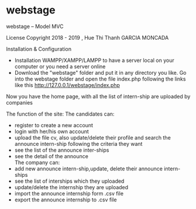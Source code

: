 ﻿# webstage
webstage – Model MVC

License 
Copyright 2018 - 2019 , Hue Thi Thanh GARCIA MONCADA

Installation & Configuration
- Installation WAMPP/XAMPP/LAMPP to have a server local on your computer or you need a server online
- Download the "webstage" folder and put it in any directory you like.
  Go into the webstage folder and open the file index.php following the links like this
http://127.0.0.1/webstage/index.php

Now you have the home page, with all the list of intern-ship are uploaded by companies    


The function of the site:
The candidates can:
- register to create a new account
- login with her/his own account
- upload the file cv, also update/delete their profile and search the announce intern-ship following the criteria they want
- see the list of the announce inter-ships
- see the detail of the announce   
The company can:
- add new announce intern-ship,update, delete their announce intern-ships
- see the list of interships which they uploaded
- update/delete the internship they are uploaded
- import the announce internship form .csv file
- export the announce internship to .csv file
 
